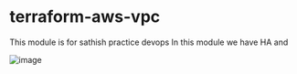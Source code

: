# terraform-aws-vpc

This module is for sathish practice devops
In this module we have HA and 

![image](https://github.com/Sathish278/terraform-aws-vpc/assets/88663911/d3053c41-4a02-450d-9938-a575740a71e1)
